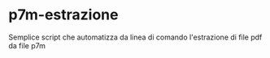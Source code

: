 # p7m-estrazione
Semplice script che automatizza da linea di comando l'estrazione di file pdf da file p7m
